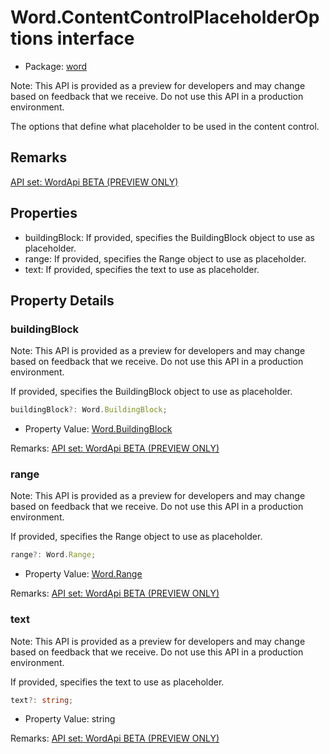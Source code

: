 # Word.ContentControlPlaceholderOptions interface

- Package: [word](/en-us/javascript/api/word)

Note: This API is provided as a preview for developers and may change based on feedback that we receive. Do not use this API in a production environment.

The options that define what placeholder to be used in the content control.

## Remarks

[ API set: WordApi BETA (PREVIEW ONLY) ](/en-us/javascript/api/requirement-sets/word/word-api-requirement-sets)

## Properties

- buildingBlock: If provided, specifies the BuildingBlock object to use as placeholder.
- range: If provided, specifies the Range object to use as placeholder.
- text: If provided, specifies the text to use as placeholder.

## Property Details

### buildingBlock

Note: This API is provided as a preview for developers and may change based on feedback that we receive. Do not use this API in a production environment.

If provided, specifies the BuildingBlock object to use as placeholder.

```typescript
buildingBlock?: Word.BuildingBlock;
```

- Property Value: [Word.BuildingBlock](/en-us/javascript/api/word/word.buildingblock)

Remarks: [ API set: WordApi BETA (PREVIEW ONLY) ](/en-us/javascript/api/requirement-sets/word/word-api-requirement-sets)

### range

Note: This API is provided as a preview for developers and may change based on feedback that we receive. Do not use this API in a production environment.

If provided, specifies the Range object to use as placeholder.

```typescript
range?: Word.Range;
```

- Property Value: [Word.Range](/en-us/javascript/api/word/word.range)

Remarks: [ API set: WordApi BETA (PREVIEW ONLY) ](/en-us/javascript/api/requirement-sets/word/word-api-requirement-sets)

### text

Note: This API is provided as a preview for developers and may change based on feedback that we receive. Do not use this API in a production environment.

If provided, specifies the text to use as placeholder.

```typescript
text?: string;
```

- Property Value: string

Remarks: [ API set: WordApi BETA (PREVIEW ONLY) ](/en-us/javascript/api/requirement-sets/word/word-api-requirement-sets)